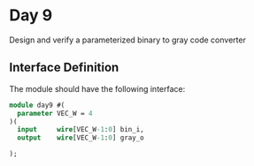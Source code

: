 # Day 9
Design and verify a parameterized binary to gray code converter

## Interface Definition
The module should have the following interface:


```SystemVerilog
module day9 #(
  parameter VEC_W = 4
)(
  input     wire[VEC_W-1:0] bin_i,
  output    wire[VEC_W-1:0] gray_o

);
```
